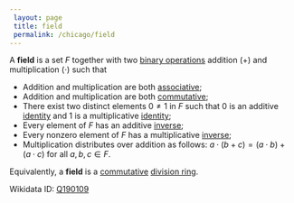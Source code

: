 ```yaml
---
 layout: page
 title: field
 permalink: /chicago/field
---
```

A **field** is a set $F$ together with two [binary operations](https://mathgloss.github.io/MathGloss/binary_operation) addition ($+$) and multiplication ($\cdot$) such that
- Addition and multiplication are both [associative](https://mathgloss.github.io/MathGloss/associative);
- Addition and multiplication are both [commutative](https://mathgloss.github.io/MathGloss/commutative);
- There exist two distinct elements $0\neq 1$ in $F$ such that $0$ is an additive [identity](https://mathgloss.github.io/MathGloss/identity_element) and $1$ is a multiplicative [identity](https://mathgloss.github.io/MathGloss/#################identity);
- Every element of $F$ has an additive [inverse](https://mathgloss.github.io/MathGloss/inverse_element);
- Every nonzero element of $F$ has a multiplicative [inverse](https://mathgloss.github.io/MathGloss/################inverse);
- Multiplication distributes over addition as follows: $a\cdot (b+c) = (a\cdot b) + (a\cdot c)$ for all $a,b,c\in F$. 

Equivalently, a **field** is a [commutative](https://mathgloss.github.io/MathGloss/commutative) [division ring](https://mathgloss.github.io/MathGloss/division_ring).

Wikidata ID: [Q190109](https://www.wikidata.org/wiki/Q190109)